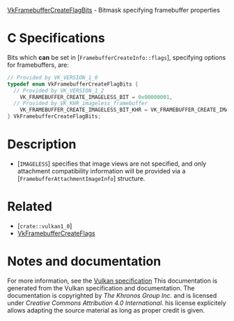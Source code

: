 [VkFramebufferCreateFlagBits](https://www.khronos.org/registry/vulkan/specs/1.3-extensions/man/html/VkFramebufferCreateFlagBits.html) - Bitmask specifying framebuffer properties

# C Specifications
Bits which  **can**  be set in [`FramebufferCreateInfo::flags`],
specifying options for framebuffers, are:
```c
// Provided by VK_VERSION_1_0
typedef enum VkFramebufferCreateFlagBits {
  // Provided by VK_VERSION_1_2
    VK_FRAMEBUFFER_CREATE_IMAGELESS_BIT = 0x00000001,
  // Provided by VK_KHR_imageless_framebuffer
    VK_FRAMEBUFFER_CREATE_IMAGELESS_BIT_KHR = VK_FRAMEBUFFER_CREATE_IMAGELESS_BIT,
} VkFramebufferCreateFlagBits;
```

# Description
- [`IMAGELESS`] specifies that image views are not specified, and only attachment compatibility information will be provided via a [`FramebufferAttachmentImageInfo`] structure.

# Related
- [`crate::vulkan1_0`]
- [VkFramebufferCreateFlags]()

# Notes and documentation
For more information, see the [Vulkan specification](https://www.khronos.org/registry/vulkan/specs/1.3-extensions/html/vkspec.html)
This documentation is generated from the Vulkan specification and documentation.
The documentation is copyrighted by *The Khronos Group Inc.* and is licensed under *Creative Commons Attribution 4.0 International*.
his license explicitely allows adapting the source material as long as proper credit is given.
        